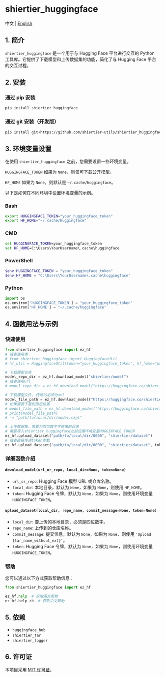 # shiertier_huggingface

中文 | [English](https://github.com/shiertier-utils/shiertier_huggingface/blob/main/README_en.md)

## 1. 简介

`shiertier_huggingface` 是一个用于与 Hugging Face 平台进行交互的 Python 工具库。它提供了下载模型和上传数据集的功能，简化了与 Hugging Face 平台的交互过程。

## 2. 安装

### 通过 pip 安装

```bash
pip install shiertier_huggingface
```

### 通过 git 安装（开发版）

```bash
pip install git+https://github.com/shiertier-utils/shiertier_huggingface.git
```

## 3. 环境变量设置

在使用 `shiertier_huggingface` 之前，您需要设置一些环境变量。

`HUGGINGFACE_TOKEN` 如果为 `None`，则仅可下载公开模型。

`HF_HOME` 如果为 `None`，则默认是 `~/.cache/huggingface`。

以下是如何在不同环境中设置环境变量的示例。

### Bash

```bash
export HUGGINGFACE_TOKEN="your_huggingface_token"
export HF_HOME="~/.cache/huggingface"
```

### CMD

```cmd
set HUGGINGFACE_TOKEN=your_huggingface_token
set HF_HOME=C:\Users\YourUsername\.cache\huggingface
```

### PowerShell

```powershell
$env:HUGGINGFACE_TOKEN = "your_huggingface_token"
$env:HF_HOME = "C:\Users\YourUsername\.cache\huggingface"
```

### Python

```python
import os
os.environ['HUGGINGFACE_TOKEN'] = "your_huggingface_token"
os.environ['HF_HOME'] = "~/.cache/huggingface"
```

## 4. 函数用法与示例

### 快速使用

```python
from shiertier_huggingface import ez_hf
# 或者使用类
# from shiertier_huggingface import HuggingfaceUtil
# hf_util = HuggingfaceUtil(token="your_huggingface_token", hf_home="path/to/hf_home")

# 下载模型仓库
model_repo_dir = ez_hf.download_model("shiertier/model")
# 或者使用url
# model_repo_dir = ez_hf.download_model("https://huggingface.co/shiertier/model")

# 下载模型文件, 传递的必须为url
model_file_path = ez_hf.download_model("https://huggingface.co/shiertier/model/resolve/main/model.ckpt")
# 如果需要下载到指定位置
# model_file_path = ez_hf.download_model("https://huggingface.co/shiertier/model/resolve/main/model.ckpt", local_dir="path/to/local/dir")
# print(model_file_path)
# -> "path/to/local/dir/model.ckpt"

# 上传数据集，需要为四位数字字符串的目录
# 需要导入shiertier_huggingface之前设置环境变量HUGGINFACE_TOKEN
ez_hf.upload_dataset("path/to/local/dir/0000", "shiertier/dataset")
# 或者直接传递token参数
ez_hf.upload_dataset("path/to/local/dir/0000", "shiertier/dataset", token="your_huggingface_token")
```

### 详细函数介绍

#### `download_model(url_or_repo, local_dir=None, token=None)`

- `url_or_repo`: Hugging Face 模型 URL 或仓库名称。
- `local_dir`: 本地目录，默认为 `None`，如果为 `None`，则使用 `HF_HOME`。
- `token`: Hugging Face 令牌，默认为 `None`，如果为 `None`，则使用环境变量 `HUGGINGFACE_TOKEN`。

#### `upload_dataset(local_dir, repo_name, commit_message=None, token=None)`

- `local_dir`: 要上传的本地目录，必须是四位数字。
- `repo_name`: 上传到的仓库名称。
- `commit_message`: 提交信息，默认为 `None`，如果为 `None`，则使用 `'Upload {tar_name_without_ext}'`。
- `token`: Hugging Face 令牌，默认为 `None`，如果为 `None`，则使用环境变量 `HUGGINGFACE_TOKEN`。

### 帮助

您可以通过以下方式获取帮助信息：

```python
from shiertier_huggingface import ez_hf

ez_hf.help  # 获取英文帮助
ez_hf.help_zh  # 获取中文帮助
```

## 5. 依赖

- `huggingface_hub`
- `shiertier_tar`
- `shiertier_logger`

## 6. 许可证

本项目采用 [MIT 许可证](https://github.com/shiertier-utils/shiertier_huggingface/blob/main/LICENSE)。
